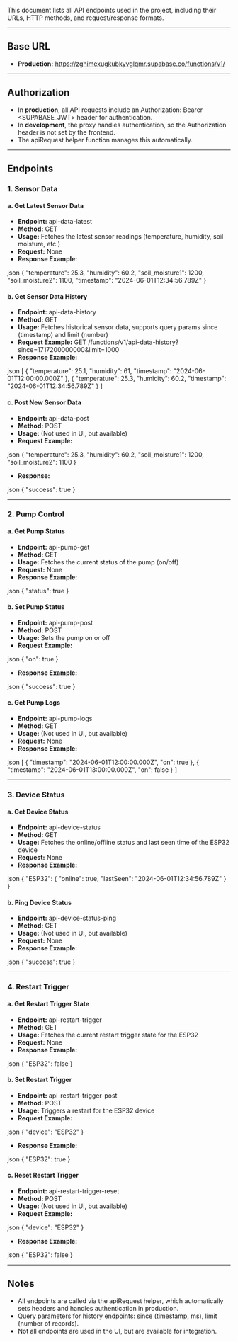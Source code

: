 This document lists all API endpoints used in the project, including their URLs, HTTP methods, and request/response formats.

---

## Base URL

- **Production:** https://zghimexugkubkyvglqmr.supabase.co/functions/v1/<endpoint>

---

## Authorization

- In **production**, all API requests include an Authorization: Bearer <SUPABASE_JWT> header for authentication.
- In **development**, the proxy handles authentication, so the Authorization header is not set by the frontend.
- The apiRequest helper function manages this automatically.

---

## Endpoints

### 1. Sensor Data

#### a. Get Latest Sensor Data
- **Endpoint:** api-data-latest
- **Method:** GET
- **Usage:** Fetches the latest sensor readings (temperature, humidity, soil moisture, etc.)
- **Request:** None
- **Response Example:**
  
json
  {
    "temperature": 25.3,
    "humidity": 60.2,
    "soil_moisture1": 1200,
    "soil_moisture2": 1100,
    "timestamp": "2024-06-01T12:34:56.789Z"
  }


#### b. Get Sensor Data History
- **Endpoint:** api-data-history
- **Method:** GET
- **Usage:** Fetches historical sensor data, supports query params since (timestamp) and limit (number)
- **Request Example:**
  GET /functions/v1/api-data-history?since=1717200000000&limit=1000
- **Response Example:**
  
json
  [
    { "temperature": 25.1, "humidity": 61, "timestamp": "2024-06-01T12:00:00.000Z" },
    { "temperature": 25.3, "humidity": 60.2, "timestamp": "2024-06-01T12:34:56.789Z" }
  ]


#### c. Post New Sensor Data
- **Endpoint:** api-data-post
- **Method:** POST
- **Usage:** (Not used in UI, but available)
- **Request Example:**
  
json
  {
    "temperature": 25.3,
    "humidity": 60.2,
    "soil_moisture1": 1200,
    "soil_moisture2": 1100
  }

- **Response:**
  
json
  { "success": true }


---

### 2. Pump Control

#### a. Get Pump Status
- **Endpoint:** api-pump-get
- **Method:** GET
- **Usage:** Fetches the current status of the pump (on/off)
- **Request:** None
- **Response Example:**
  
json
  { "status": true }


#### b. Set Pump Status
- **Endpoint:** api-pump-post
- **Method:** POST
- **Usage:** Sets the pump on or off
- **Request Example:**
  
json
  { "on": true }

- **Response Example:**
  
json
  { "success": true }


#### c. Get Pump Logs
- **Endpoint:** api-pump-logs
- **Method:** GET
- **Usage:** (Not used in UI, but available)
- **Request:** None
- **Response Example:**
  
json
  [
    { "timestamp": "2024-06-01T12:00:00.000Z", "on": true },
    { "timestamp": "2024-06-01T13:00:00.000Z", "on": false }
  ]


---

### 3. Device Status

#### a. Get Device Status
- **Endpoint:** api-device-status
- **Method:** GET
- **Usage:** Fetches the online/offline status and last seen time of the ESP32 device
- **Request:** None
- **Response Example:**
  
json
  {
    "ESP32": { "online": true, "lastSeen": "2024-06-01T12:34:56.789Z" }
  }


#### b. Ping Device Status
- **Endpoint:** api-device-status-ping
- **Method:** GET
- **Usage:** (Not used in UI, but available)
- **Request:** None
- **Response Example:**
  
json
  { "success": true }


---

### 4. Restart Trigger

#### a. Get Restart Trigger State
- **Endpoint:** api-restart-trigger
- **Method:** GET
- **Usage:** Fetches the current restart trigger state for the ESP32
- **Request:** None
- **Response Example:**
  
json
  { "ESP32": false }


#### b. Set Restart Trigger
- **Endpoint:** api-restart-trigger-post
- **Method:** POST
- **Usage:** Triggers a restart for the ESP32 device
- **Request Example:**
  
json
  { "device": "ESP32" }

- **Response Example:**
  
json
  { "ESP32": true }


#### c. Reset Restart Trigger
- **Endpoint:** api-restart-trigger-reset
- **Method:** POST
- **Usage:** (Not used in UI, but available)
- **Request Example:**
  
json
  { "device": "ESP32" }

- **Response Example:**
  
json
  { "ESP32": false }


---

## Notes
- All endpoints are called via the apiRequest helper, which automatically sets headers and handles authentication in production.
- Query parameters for history endpoints: since (timestamp, ms), limit (number of records).
- Not all endpoints are used in the UI, but are available for integration. 